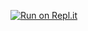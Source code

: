 [![Run on Repl.it](https://repl.it/badge/github/bmd-kobar-sumarsono/mutation-demo.git)](https://repl.it/github/bmd-kobar-sumarsono/mutation-demo.git)
